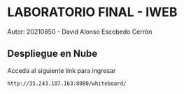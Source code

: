 # LABORATORIO FINAL - IWEB

Autor: 20210850 - David Alonso Escobedo Cerrón

## Despliegue en Nube

Acceda al siguiente link para ingresar

```bash
http://35.243.187.163:8080/whiteboard/
```
